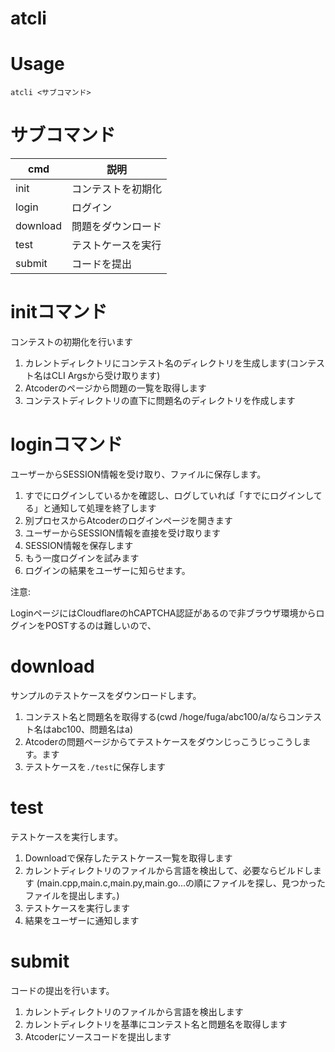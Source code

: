 # atcli

# Usage

```
atcli <サブコマンド>
```

# サブコマンド

| cmd | 説明 |
| -- | -- |
| init | コンテストを初期化 |
| login | ログイン |
| download | 問題をダウンロード |
| test | テストケースを実行 |
| submit | コードを提出 |

# initコマンド

コンテストの初期化を行います

1. カレントディレクトリにコンテスト名のディレクトリを生成します(コンテスト名はCLI Argsから受け取ります)
2. Atcoderのページから問題の一覧を取得します
3. コンテストディレクトリの直下に問題名のディレクトリを作成します

# loginコマンド

ユーザーからSESSION情報を受け取り、ファイルに保存します。

1. すでにログインしているかを確認し、ログしていれば「すでにログインしてる」と通知して処理を終了します
2. 別プロセスからAtcoderのログインページを開きます
3. ユーザーからSESSION情報を直接を受け取ります
4. SESSION情報を保存します
5. もう一度ログインを試みます
6. ログインの結果をユーザーに知らせます。

注意:

LoginページにはCloudflareのhCAPTCHA認証があるので非ブラウザ環境からログインをPOSTするのは難しいので、


# download

サンプルのテストケースをダウンロードします。

1. コンテスト名と問題名を取得する(cwd /hoge/fuga/abc100/a/ならコンテスト名はabc100、問題名はa)
2. Atcoderの問題ページからてテストケースをダウンじっこうじっこうします。ます
3. テストケースを`./test`に保存します


# test

テストケースを実行します。

1. Downloadで保存したテストケース一覧を取得します
2. カレントディレクトリのファイルから言語を検出して、必要ならビルドします
   (main.cpp,main.c,main.py,main.go...の順にファイルを探し、見つかったファイルを提出します。)
3. テストケースを実行します
4. 結果をユーザーに通知します


# submit

コードの提出を行います。

1. カレントディレクトリのファイルから言語を検出します
2. カレントディレクトリを基準にコンテスト名と問題名を取得します
3. Atcoderにソースコードを提出します 
